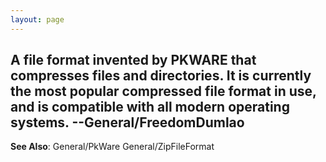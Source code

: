```yaml
---
layout: page
---
```


A file format invented by PKWARE that compresses files and directories. It is currently the most popular compressed file format in use, and is compatible with all modern operating systems. --General/FreedomDumlao
----
**See Also**: General/PkWare General/ZipFileFormat
